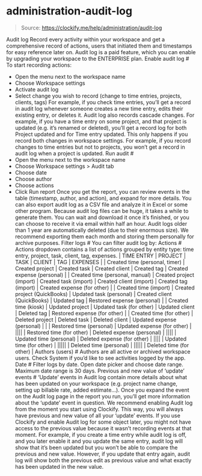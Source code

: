 # administration-audit-log

> Source: https://clockify.me/help/administration/audit-log

Audit log
Record every activity within your workspace and get a comprehensive record of actions, users that initiated them and timestamps for easy reference later on.
Audit log is a paid feature, which you can enable by upgrading your workspace to the ENTERPRISE plan.
Enable audit log #
To start recording actions:
- Open the menu next to the workspace name
- Choose Workspace settings
- Activate audit log
- Select change you wish to record (change to time entries, projects, clients, tags)
For example, if you check time entries, you’ll get a record in audit log whenever someone creates a new time entry, edits their existing entry, or deletes it.
Audit log also records cascade changes. For example, if you have a time entry on some project, and that project is updated (e.g. it’s renamed or deleted), you’ll get a record log for both Project updated and for Time entry updated. This only happens if you record both changes in workspace settings. For example, if you record changes to time entries but not to projects, you won’t get a record in audit log when a project is updated.
Run audit #
- Open the menu next to the workspace name
- Choose Workspace settings > Audit tab
- Choose date
- Choose author
- Choose actions
- Click Run report
Once you get the report, you can review events in the table (timestamp, author, and action), and expand for more details.
You can also export audit log as a CSV file and analyze it in Excel or some other program.
Because audit log files can be huge, it takes a while to generate them. You can wait and download it once it’s finished, or you can choose to receive it via email within half an hour.
Audit logs older than 1 year are automatically deleted (due to their enormous size). We recommend exporting them each month and storing them personally for archive purposes.
Filter logs #
You can filter audit log by:
Actions #
Actions dropdown contains a list of actions grouped by entity type: time entry, project, task, client, tag, expenses.
| TIME ENTRY | PROJECT | TASK | CLIENT | TAG | EXPENSES |
| Created time (personal, timer) | Created project | Created task | Created client | Created tag | Created expense (personal) |
| Created time (personal, manual) | Created project (import) | Created task (import) | Created client (import) | Created tag (import) | Created expense (for other) |
| Created time (import) | Created project (QuickBooks) | Updated task (personal) | Created client (QuickBooks) | Updated tag | Restored expense (personal) |
| Created time (kiosk) | Updated project | Updated task (for other) | Updated client | Deleted tag | Restored expense (for other) |
| Created time (for other) | Deleted project | Deleted task | Deleted client | Updated expense (personal) | |
| Restored time (personal) | Updated expense (for other) | ||||
| Restored time (for other) | Deleted expense (personal) | ||||
| Updated time (personal) | Deleted expense (for other) | ||||
| Updated time (for other) | |||||
| Deleted time (personal) | |||||
| Deleted time (for other) |
Authors (users) #
Authors are all active or archived workspace users.
Check System if you’d like to see activities logged by the app.
Date #
Filter logs by date. Open date picker and choose date range.
Maximum date range is 30 days.
Previous and new value of ‘update’ events #
‘Update’ events in Audit log contain more details about what has been updated on your workspace (e.g. project name change, setting up billable rate, added estimate…). Once you expand the event on the Audit log page in the report you run, you’ll get more information about the ‘update’ event in question.
We recommend enabling Audit log from the moment you start using Clockify. This way, you will always have previous and new value of all your ‘update’ events. If you use Clockify and enable Audit log for some object later, you might not have access to the previous value because it wasn’t recording events at that moment.
For example, if you create a time entry while audit log is off, and you later enable it and you update the same entry, audit log will show that it’s been updated but you won’t be able to compare the previous and new value. However, if you update that entry again, audit log will show both the previous edit as previous value and what exactly has been updated in the new value.